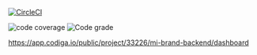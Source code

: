 

[![CircleCI](https://circleci.com/gh/munyanezaarmel/mi-brand-backend/tree/main.svg?style=svg)](https://circleci.com/gh/munyanezaarmel/mi-brand-backend/tree/main)

![code coverage ](https://api.codiga.io/project/33226/score/svg) ![Code grade](https://api.codiga.io/project/33226/status/svg)


  https://app.codiga.io/public/project/33226/mi-brand-backend/dashboard

